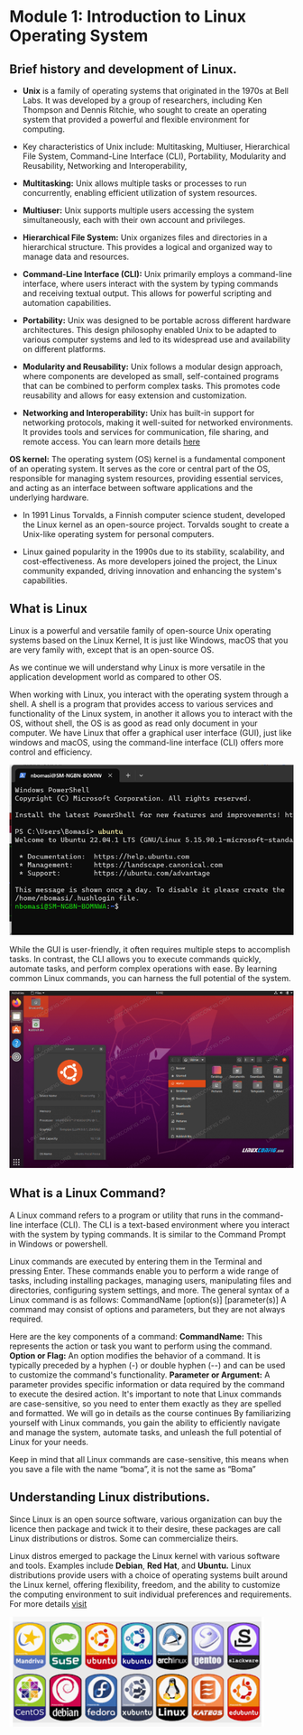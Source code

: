 
# Module 1: Introduction to Linux Operating System

## Brief history and development of Linux.

* **Unix** is a family of operating systems that originated in the 1970s at Bell Labs. It was developed by a group of researchers, including Ken Thompson and Dennis Ritchie, who sought to create an operating system that provided a powerful and flexible environment for computing.

* Key characteristics of Unix include: Multitasking, Multiuser, Hierarchical File System, Command-Line Interface (CLI), Portability, Modularity and Reusability, Networking and Interoperability, 

 * **Multitasking:** Unix allows multiple tasks or processes to run concurrently, enabling efficient utilization of system resources.
 * **Multiuser:** Unix supports multiple users accessing the system simultaneously, each with their own account and privileges.
 * **Hierarchical File System:** Unix organizes files and directories in a hierarchical structure. This provides a logical and organized way to manage data and resources.
 * **Command-Line Interface (CLI):** Unix primarily employs a command-line interface, where users interact with the system by typing commands and receiving textual output. This allows for powerful scripting and automation capabilities.
 * **Portability:** Unix was designed to be portable across different hardware architectures. This design philosophy enabled Unix to be adapted to various computer systems and led to its widespread use and availability on different platforms.
 * **Modularity and Reusability:** Unix follows a modular design approach, where components are developed as small, self-contained programs that can be combined to perform complex tasks. This promotes code reusability and allows for easy extension and customization.
 * **Networking and Interoperability:** Unix has built-in support for networking protocols, making it well-suited for networked environments. It provides tools and services for communication, file sharing, and remote access.
You can learn more details [here](https://www.britannica.com/technology/Linux)

**OS kernel:** The operating system (OS) kernel is a fundamental component of an operating system. It serves as the core or central part of the OS, responsible for managing system resources, providing essential services, and acting as an interface between software applications and the underlying hardware.

* In 1991 Linus Torvalds, a Finnish computer science student, developed the Linux kernel as an open-source project. Torvalds sought to create a Unix-like operating system for personal computers.

* Linux gained popularity in the 1990s due to its stability, scalability, and cost-effectiveness. As more developers joined the project, the Linux community expanded, driving innovation and enhancing the system's capabilities.

## What is Linux

Linux is a powerful and versatile family of open-source Unix operating systems based on the Linux Kernel, It is just like Windows, macOS that you are very family with, except that is an open-source OS. 

As we continue we will understand why Linux is more versatile in the application development world as compared to other OS.

When working with Linux, you interact with the operating system through a shell. A shell is a program that provides access to various services and functionality of the Linux system, in another it allows you to interact with the OS, without shell, the OS is as good as read only document in your computer. We have Linux that offer a graphical user interface (GUI), just like windows and macOS,  using the command-line interface (CLI) offers more control and efficiency.

![Linux-CLI](images/Example-CLI.png)

While the GUI is user-friendly, it often requires multiple steps to accomplish tasks. In contrast, the CLI allows you to execute commands quickly, automate tasks, and perform complex operations with ease. By learning common Linux commands, you can harness the full potential of the system.

![Linux-GUI](images/Ubuntu-GUI.png)

## What is a Linux Command?

A Linux command refers to a program or utility that runs in the command-line interface (CLI). The CLI is a text-based environment where you interact with the system by typing commands. It is similar to the Command Prompt in Windows or powershell.

Linux commands are executed by entering them in the Terminal and pressing Enter. These commands enable you to perform a wide range of tasks, including installing packages, managing users, manipulating files and directories, configuring system settings, and more.
The general syntax of a Linux command is as follows:
CommandName [option(s)] [parameter(s)]
A command may consist of options and parameters, but they are not always required.

Here are the key components of a command:
**CommandName:** This represents the action or task you want to perform using the command. 
**Option or Flag:** An option modifies the behavior of a command. It is typically preceded by a hyphen (-) or double hyphen (--) and can be used to customize the command's functionality. 
**Parameter or Argument:** A parameter provides specific information or data required by the command to execute the desired action. It's important to note that Linux commands are case-sensitive, so you need to enter them exactly as they are spelled and formatted. We will go in details as the course continues
By familiarizing yourself with Linux commands, you gain the ability to efficiently navigate and manage the system, automate tasks, and unleash the full potential of Linux for your needs.

Keep in mind that all Linux commands are case-sensitive, this means when you save a file with the name “boma”, it is not the same as “Boma”

## Understanding Linux distributions.

Since Linux is an open source software, various organization can buy the licence then package and twick it to their desire, these packages are call Linux distributions or distros. Some can commercialize theirs.

Linux  distros emerged to package the Linux kernel with various software and tools. Examples include **Debian**, **Red Hat**, and **Ubuntu.** 
Linux distributions provide users with a choice of operating systems built around the Linux kernel, offering flexibility, freedom, and the ability to customize the computing environment to suit individual preferences and requirements.
For more details [visit](https://en.wikipedia.org/wiki/Linux_distribution) 

![Linux-distro](images/Linux-distro.png)







